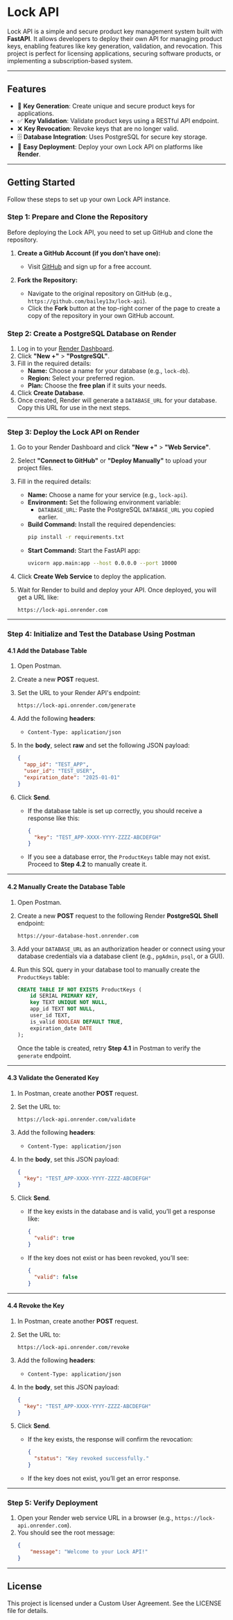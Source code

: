 
# Lock API

Lock API is a simple and secure product key management system built with **FastAPI**. It allows developers to deploy their own API for managing product keys, enabling features like key generation, validation, and revocation. This project is perfect for licensing applications, securing software products, or implementing a subscription-based system.

---

## Features

- 🔑 **Key Generation**: Create unique and secure product keys for applications.
- ✅ **Key Validation**: Validate product keys using a RESTful API endpoint.
- ❌ **Key Revocation**: Revoke keys that are no longer valid.
- 🗄️ **Database Integration**: Uses PostgreSQL for secure key storage.
- 🚀 **Easy Deployment**: Deploy your own Lock API on platforms like **Render**.

---

## Getting Started

Follow these steps to set up your own Lock API instance.

### **Step 1: Prepare and Clone the Repository**

Before deploying the Lock API, you need to set up GitHub and clone the repository.

1. **Create a GitHub Account (if you don’t have one):**
   - Visit [GitHub](https://github.com/) and sign up for a free account.

2. **Fork the Repository:**
   - Navigate to the original repository on GitHub (e.g., `https://github.com/bailey13x/lock-api`).
   - Click the **Fork** button at the top-right corner of the page to create a copy of the repository in your own GitHub account.

### **Step 2: Create a PostgreSQL Database on Render**

1. Log in to your [Render Dashboard](https://dashboard.render.com/).
2. Click **"New +"** > **"PostgreSQL"**.
3. Fill in the required details:
   - **Name:** Choose a name for your database (e.g., `lock-db`).
   - **Region:** Select your preferred region.
   - **Plan:** Choose the **free plan** if it suits your needs.
4. Click **Create Database**.
5. Once created, Render will generate a `DATABASE_URL` for your database. Copy this URL for use in the next steps.

---

### **Step 3: Deploy the Lock API on Render**

1. Go to your Render Dashboard and click **"New +"** > **"Web Service"**.
2. Select **"Connect to GitHub"** or **"Deploy Manually"** to upload your project files.
3. Fill in the required details:
   - **Name:** Choose a name for your service (e.g., `lock-api`).
   - **Environment:** Set the following environment variable:
     - `DATABASE_URL`: Paste the PostgreSQL `DATABASE_URL` you copied earlier.
   - **Build Command:** Install the required dependencies:
     ```bash
     pip install -r requirements.txt
     ```
   - **Start Command:** Start the FastAPI app:
     ```bash
     uvicorn app.main:app --host 0.0.0.0 --port 10000
     ```

4. Click **Create Web Service** to deploy the application.
5. Wait for Render to build and deploy your API. Once deployed, you will get a URL like:
   ```
   https://lock-api.onrender.com
   ```

---

### **Step 4: Initialize and Test the Database Using Postman**

#### **4.1 Add the Database Table**

1. Open Postman.
2. Create a new **POST** request.
3. Set the URL to your Render API's endpoint:
   ```plaintext
   https://lock-api.onrender.com/generate
   ```
4. Add the following **headers**:
   - `Content-Type: application/json`
5. In the **body**, select **raw** and set the following JSON payload:
   ```json
   {
     "app_id": "TEST_APP",
     "user_id": "TEST_USER",
     "expiration_date": "2025-01-01"
   }
   ```
6. Click **Send**.

   - If the database table is set up correctly, you should receive a response like this:
     ```json
     {
       "key": "TEST_APP-XXXX-YYYY-ZZZZ-ABCDEFGH"
     }
     ```

   - If you see a database error, the `ProductKeys` table may not exist. Proceed to **Step 4.2** to manually create it.

---

#### **4.2 Manually Create the Database Table**

1. Open Postman.
2. Create a new **POST** request to the following Render **PostgreSQL Shell** endpoint:
   ```plaintext
   https://your-database-host.onrender.com
   ```
3. Add your `DATABASE_URL` as an authorization header or connect using your database credentials via a database client (e.g., `pgAdmin`, `psql`, or a GUI).

4. Run this SQL query in your database tool to manually create the `ProductKeys` table:
   ```sql
   CREATE TABLE IF NOT EXISTS ProductKeys (
       id SERIAL PRIMARY KEY,
       key TEXT UNIQUE NOT NULL,
       app_id TEXT NOT NULL,
       user_id TEXT,
       is_valid BOOLEAN DEFAULT TRUE,
       expiration_date DATE
   );
   ```

   Once the table is created, retry **Step 4.1** in Postman to verify the `generate` endpoint.

---

#### **4.3 Validate the Generated Key**

1. In Postman, create another **POST** request.
2. Set the URL to:
   ```plaintext
   https://lock-api.onrender.com/validate
   ```
3. Add the following **headers**:
   - `Content-Type: application/json`
4. In the **body**, set this JSON payload:
   ```json
   {
     "key": "TEST_APP-XXXX-YYYY-ZZZZ-ABCDEFGH"
   }
   ```
5. Click **Send**.

   - If the key exists in the database and is valid, you’ll get a response like:
     ```json
     {
       "valid": true
     }
     ```

   - If the key does not exist or has been revoked, you’ll see:
     ```json
     {
       "valid": false
     }
     ```

---

#### **4.4 Revoke the Key**

1. In Postman, create another **POST** request.
2. Set the URL to:
   ```plaintext
   https://lock-api.onrender.com/revoke
   ```
3. Add the following **headers**:
   - `Content-Type: application/json`
4. In the **body**, set this JSON payload:
   ```json
   {
     "key": "TEST_APP-XXXX-YYYY-ZZZZ-ABCDEFGH"
   }
   ```
5. Click **Send**.

   - If the key exists, the response will confirm the revocation:
     ```json
     {
       "status": "Key revoked successfully."
     }
     ```

   - If the key does not exist, you’ll get an error response.

---

### **Step 5: Verify Deployment**

1. Open your Render web service URL in a browser (e.g., `https://lock-api.onrender.com`).
2. You should see the root message:
   ```json
   {
       "message": "Welcome to your Lock API!"
   }
   ```

---

## License

This project is licensed under a Custom User Agreement. See the LICENSE file for details.
